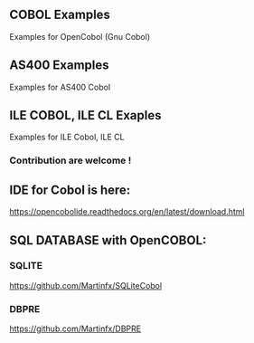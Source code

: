 ## COBOL Examples
Examples for OpenCobol (Gnu Cobol) 

## AS400 Examples
Examples for AS400 Cobol

## ILE COBOL, ILE CL Exaples
Examples for ILE Cobol, ILE CL

### Contribution are welcome !

## IDE for Cobol is here:
https://opencobolide.readthedocs.org/en/latest/download.html

## SQL DATABASE with OpenCOBOL:

### SQLITE 
https://github.com/Martinfx/SQLiteCobol

### DBPRE
https://github.com/Martinfx/DBPRE

